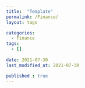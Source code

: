 ```yaml
---
title:  "Template"
permalink: /Finance/
layout: tags

categories:
  - Finance
tags:
  - []
 
date: 2021-07-30
last_modified_at: 2021-07-30

published : true
---
```

